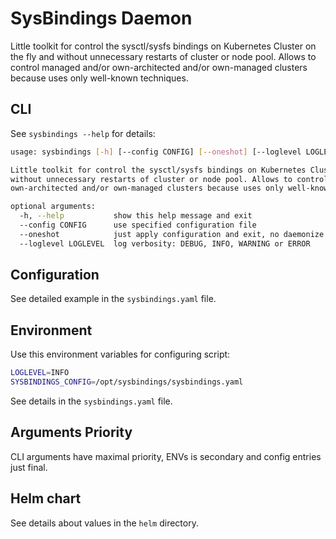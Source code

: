 # SysBindings Daemon

Little toolkit for control the sysctl/sysfs bindings on Kubernetes Cluster on the fly
and without unnecessary restarts of cluster or node pool. Allows to control managed
and/or own-architected and/or own-managed clusters because uses only well-known
techniques.

## CLI

See `sysbindings --help` for details:

```bash
usage: sysbindings [-h] [--config CONFIG] [--oneshot] [--loglevel LOGLEVEL]

Little toolkit for control the sysctl/sysfs bindings on Kubernetes Cluster on the flyand
without unnecessary restarts of cluster or node pool. Allows to control managed and/or
own-architected and/or own-managed clusters because uses only well-knowntehniques.

optional arguments:
  -h, --help           show this help message and exit
  --config CONFIG      use specified configuration file
  --oneshot            just apply configuration and exit, no daemonize
  --loglevel LOGLEVEL  log verbosity: DEBUG, INFO, WARNING or ERROR
```

## Configuration

See detailed example in the `sysbindings.yaml` file.

## Environment

Use this environment variables for configuring script:

```bash
LOGLEVEL=INFO
SYSBINDINGS_CONFIG=/opt/sysbindings/sysbindings.yaml
```

See details in the `sysbindings.yaml` file.

## Arguments Priority

CLI arguments have maximal priority, ENVs is secondary and config entries
just final.

## Helm chart

See details about values in the `helm` directory.
